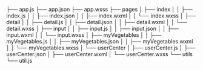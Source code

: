 ├── app.js
├── app.json
├── app.wxss
├── pages
│   ├── index
│   │   ├── index.js
│   │   ├── index.json
│   │   ├── index.wxml
│   │   └── index.wxss
│   ├── detail
│   │   ├── detail.js
│   │   ├── detail.json
│   │   ├── detail.wxml
│   │   └── detail.wxss
│   ├── input
│   │   ├── input.js
│   │   ├── input.json
│   │   ├── input.wxml
│   │   └── input.wxss
│   ├── myVegetables
│   │   ├── myVegetables.js
│   │   ├── myVegetables.json
│   │   ├── myVegetables.wxml
│   │   └── myVegetables.wxss
│   └── userCenter
│       ├── userCenter.js
│       ├── userCenter.json
│       ├── userCenter.wxml
│       └── userCenter.wxss
└── utils
    └── util.js
